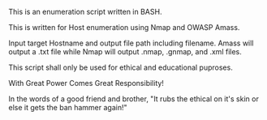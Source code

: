 This is an enumeration script written in BASH.

This is written for Host enumeration using Nmap and OWASP Amass.

Input target Hostname and output file path including filename.  Amass will output a .txt file while Nmap will output .nmap, .gnmap, and .xml files.  

This script shall only be used for ethical and educational puproses.  

With Great Power Comes Great Responsibility!

In the words of a good friend and brother, "It rubs the ethical on it's skin or else it gets the ban hammer again!"
